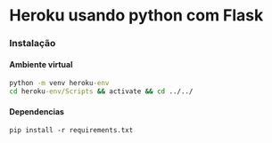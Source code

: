 # Heroku usando python com Flask


### Instalação

#### Ambiente virtual

```cmd
python -m venv heroku-env
cd heroku-env/Scripts && activate && cd ../../
```

#### Dependencias
```
pip install -r requirements.txt
```